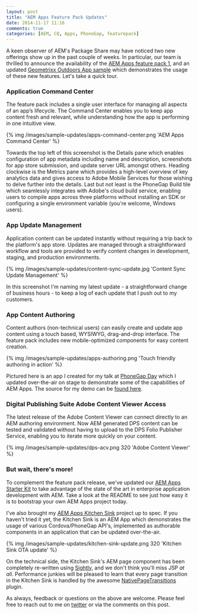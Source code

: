 ```yaml
---
layout: post
title: "AEM Apps Feature Pack Updates"
date: 2014-11-17 11:16
comments: true
categories: [AEM, CQ, Apps, PhoneGap, featurepack]
---
```

A keen observer of AEM's Package Share may have noticed two new offerings show up in the past couple of weeks. In particular, our team is thrilled to announce the availability of the [AEM Apps feature pack 1](https://www.adobeaemcloud.com/content/marketplace/marketplaceProxy.html?packagePath=/content/companies/public/adobe/packages/cq600/featurepack/cq-6.0.0-featurepack-4558), and an updated [Geometrixx Outdoors App sample](https://www.adobeaemcloud.com/content/marketplace/marketplaceProxy.html?packagePath=/content/companies/public/adobe/packages/cq60/product/cq-geometrixx-outdoors-app-pkg) which demonstrates the usage of these new features. Let's take a quick tour.


### Application Command Center

The feature pack includes a single user interface for managing all aspects of an app’s lifecycle. The Command Center enables you to keep app content fresh and relevant, while understanding how the app is performing in one intuitive view.

{% img /images/sample-updates/apps-command-center.png 'AEM Apps Command Center' %}

<!-- more -->

Towards the top left of this screenshot is the Details pane which enables configuration of app metadata including name and description, screenshots for app store submission, and update server URL amongst others. Heading clockwise is the Metrics pane which provides a high-level overview of key analytics data and gives access to Adobe Mobile Services for those wishing to delve further into the details. Last but not least is the PhoneGap Build tile which seamlessly integrates with Adobe's cloud build service, enabling users to compile apps across three platforms without installing an SDK or configuring a single environment variable (you're welcome, Windows users).


### App Update Management

Application content can be updated instantly without requiring a trip back to the platform's app store. Updates are managed through a straightforward workflow and tools are provided to verify content changes in development, staging, and production environments. 

{% img /images/sample-updates/content-sync-update.jpg 'Content Sync Update Management' %}

In this screenshot I'm naming my latest update - a straightforward change of business hours - to keep a log of each update that I push out to my customers.


### App Content Authoring

Content authors (non-technical users) can easily create and update app content using a touch based, WYSIWYG, drag-and-drop interface. The feature pack includes new mobile-optimized components for easy content creation.

{% img /images/sample-updates/apps-authoring.png 'Touch friendly authoring in action' %}

Pictured here is an app I created for my talk at [PhoneGap Day](http://pgday.phonegap.com/us2014/) which I updated over-the-air on stage to demonstrate some of the capabilities of AEM Apps. The source for my demo can be [found here](https://github.com/blefebvre/aem-pgday-talk-app).


### Digital Publishing Suite Adobe Content Viewer Access

The latest release of the Adobe Content Viewer can connect directly to an AEM authoring environment. Now AEM generated DPS content can be tested and validated without having to upload to the DPS Folio Publisher Service, enabling you to iterate more quickly on your content. 

{% img /images/sample-updates/dps-acv.png 320 'Adobe Content Viewer' %}


### But wait, there's more!

To complement the feature pack release, we've updated our [AEM Apps Starter Kit](https://github.com/Adobe-Marketing-Cloud/aem-phonegap-starter-kit) to take advantage of the state of the art in enterprise application development with AEM. Take a look at the README to see just how easy it is to bootstrap your own AEM Apps project today. 

I've also brought my [AEM Apps Kitchen Sink](https://github.com/blefebvre/aem-phonegap-kitchen-sink) project up to spec. If you haven't tried it yet, the Kitchen Sink is an AEM App which demonstrates the usage of various Cordova/PhoneGap API's, implemented as authorable components in an application that can be updated over-the-air. 

{% img /images/sample-updates/kitchen-sink-update.png 320 'Kitchen Sink OTA update' %}

On the technical side, the Kitchen Sink's AEM page component has been completely re-written using [Sightly](http://docs.adobe.com/docs/en/aem/6-0/develop/sightly.html), and we don't think you'll miss JSP _at all_. Performance junkies will be pleased to learn that every page transition in the Kitchen Sink is handled by the awesome [NativePageTransitions](http://plugins.telerik.com/plugin/native-page-transitions) plugin.

As always, feedback or questions on the above are welcome. Please feel free to reach out to me on [twitter](https://twitter.com/brucelefebvre) or via the comments on this post.

